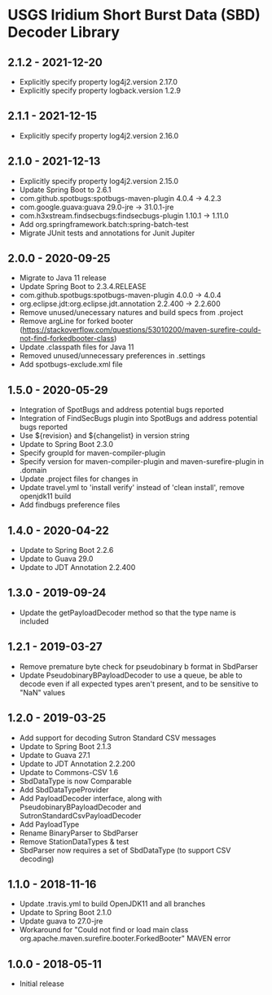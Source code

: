 # USGS Iridium Short Burst Data (SBD) Decoder Library

## 2.1.2 - 2021-12-20
 * Explicitly specify property log4j2.version 2.17.0
 * Explicitly specify property logback.version 1.2.9

## 2.1.1 - 2021-12-15
 * Explicitly specify property log4j2.version 2.16.0

## 2.1.0 - 2021-12-13
 * Explicitly specify property log4j2.version 2.15.0
 * Update Spring Boot to 2.6.1
 * com.github.spotbugs:spotbugs-maven-plugin 4.0.4 -> 4.2.3
 * com.google.guava:guava 29.0-jre -> 31.0.1-jre
 * com.h3xstream.findsecbugs:findsecbugs-plugin 1.10.1 -> 1.11.0
 * Add org.springframework.batch:spring-batch-test
 * Migrate JUnit tests and annotations for Junit Jupiter

## 2.0.0 - 2020-09-25
 * Migrate to Java 11 release 
 * Update Spring Boot to 2.3.4.RELEASE
 * com.github.spotbugs:spotbugs-maven-plugin 4.0.0 -> 4.0.4
 * org.eclipse.jdt:org.eclipse.jdt.annotation 2.2.400 -> 2.2.600
 * Remove unused/unecessary natures and build specs from .project
 * Remove argLine for forked booter (https://stackoverflow.com/questions/53010200/maven-surefire-could-not-find-forkedbooter-class)
 * Update .classpath files for Java 11
 * Removed unused/unnecessary preferences in .settings
 * Add spotbugs-exclude.xml file
  
## 1.5.0 - 2020-05-29
 * Integration of SpotBugs and address potential bugs reported
 * Integration of FindSecBugs plugin into SpotBugs and address potential bugs reported
 * Use ${revision} and ${changelist} in version string
 * Update to Spring Boot 2.3.0
 * Specify groupId for maven-compiler-plugin
 * Specify version for maven-compiler-plugin and maven-surefire-plugin in .domain
 * Update .project files for changes in <natures>
 * Update travel.yml to 'install verify' instead of 'clean install', remove openjdk11 build 
 * Add findbugs preference files

## 1.4.0 - 2020-04-22
 * Update to Spring Boot 2.2.6
 * Update to Guava 29.0
 * Update to JDT Annotation 2.2.400

## 1.3.0 - 2019-09-24
 * Update the getPayloadDecoder method so that the type name is included
 
## 1.2.1 - 2019-03-27
 * Remove premature byte check for pseudobinary b format in SbdParser
 * Update PseudobinaryBPayloadDecoder to use a queue, be able to decode even if all expected types aren't present, and to be sensitive to "NaN" values

## 1.2.0 - 2019-03-25
 * Add support for decoding Sutron Standard CSV messages
 * Update to Spring Boot 2.1.3
 * Update to Guava 27.1
 * Update to JDT Annotation 2.2.200
 * Update to Commons-CSV 1.6
 * SbdDataType is now Comparable
 * Add SbdDataTypeProvider
 * Add PayloadDecoder interface, along with PseudobinaryBPayloadDecoder and SutronStandardCsvPayloadDecoder
 * Add PayloadType
 * Rename BinaryParser to SbdParser
 * Remove StationDataTypes & test
 * SbdParser now requires a set of SbdDataType (to support CSV decoding)
 
## 1.1.0 - 2018-11-16
 * Update .travis.yml to build OpenJDK11 and all branches
 * Update to Spring Boot 2.1.0
 * Update guava to 27.0-jre
 * Workaround for "Could not find or load main class org.apache.maven.surefire.booter.ForkedBooter" MAVEN error

## 1.0.0 - 2018-05-11
 * Initial release
